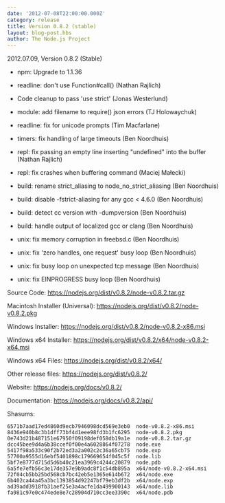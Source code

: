 ```yaml
---
date: '2012-07-08T22:00:00.000Z'
category: release
title: Version 0.8.2 (stable)
layout: blog-post.hbs
author: The Node.js Project
---
```


2012.07.09, Version 0.8.2 (Stable)

- npm: Upgrade to 1.1.36

- readline: don't use Function#call() (Nathan Rajlich)

- Code cleanup to pass 'use strict' (Jonas Westerlund)

- module: add filename to require() json errors (TJ Holowaychuk)

- readline: fix for unicode prompts (Tim Macfarlane)

- timers: fix handling of large timeouts (Ben Noordhuis)

- repl: fix passing an empty line inserting "undefined" into the buffer (Nathan Rajlich)

- repl: fix crashes when buffering command (Maciej Małecki)

- build: rename strict_aliasing to node_no_strict_aliasing (Ben Noordhuis)

- build: disable -fstrict-aliasing for any gcc < 4.6.0 (Ben Noordhuis)

- build: detect cc version with -dumpversion (Ben Noordhuis)

- build: handle output of localized gcc or clang (Ben Noordhuis)

- unix: fix memory corruption in freebsd.c (Ben Noordhuis)

- unix: fix 'zero handles, one request' busy loop (Ben Noordhuis)

- unix: fix busy loop on unexpected tcp message (Ben Noordhuis)

- unix: fix EINPROGRESS busy loop (Ben Noordhuis)

Source Code: https://nodejs.org/dist/v0.8.2/node-v0.8.2.tar.gz

Macintosh Installer (Universal): https://nodejs.org/dist/v0.8.2/node-v0.8.2.pkg

Windows Installer: https://nodejs.org/dist/v0.8.2/node-v0.8.2-x86.msi

Windows x64 Installer: https://nodejs.org/dist/v0.8.2/x64/node-v0.8.2-x64.msi

Windows x64 Files: https://nodejs.org/dist/v0.8.2/x64/

Other release files: https://nodejs.org/dist/v0.8.2/

Website: https://nodejs.org/docs/v0.8.2/

Documentation: https://nodejs.org/docs/v0.8.2/api/

Shasums:

```
6571b7aad17ed4860d9ecb7946098dcd569e3eb0  node-v0.8.2-x86.msi
8436e940b8c3b1dff73bf4d1eee98fd3b1fc6295  node-v0.8.2.pkg
0e743d21b487151e67950f09198def058db19a1e  node-v0.8.2.tar.gz
dcc45bee9d4a6b38ccef0f00e4a6028864f07278  node.exe
5417f98a533c90f2b72ed3a2a002c2c36a65cb75  node.exp
57700a9555d16ebf5401898c179669654f045c5f  node.lib
5bf7e8777d715d5d6b40c21ea3969c4244c20879  node.pdb
6a5fe7efb56c3e17de357e9b9adc8f1c54db895a  x64/node-v0.8.2-x64.msi
72f04cb5bb25bd568cb7bc42eb5e1365e614b672  x64/node.exe
6b402ca44a45a3bc1393854d92247bf79eb3df2b  x64/node.exp
ad39add3918fb31aef25e3a4acfe1da499900143  x64/node.lib
fa981c97e0c474ede8e7c28904d710cc3ee3390c  x64/node.pdb
```
